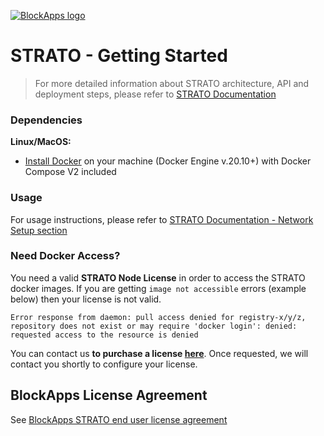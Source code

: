 [![BlockApps logo](https://docs.blockapps.net/_images/blockapps-logo-horizontal-label.jpg)](http://blockapps.net)

# STRATO - Getting Started

> For more detailed information about STRATO architecture, API and deployment steps, please refer to [STRATO Documentation](https://docs.blockapps.net)

### Dependencies

**Linux/MacOS:**

- [Install Docker](https://docs.docker.com) on your machine (Docker Engine v.20.10+) with Docker Compose V2 included

### Usage
For usage instructions, please refer to [STRATO Documentation - Network Setup section](https://docs.blockapps.net/deployment/network-setup/)

### Need Docker Access?
You need a valid **STRATO Node License** in order to access the STRATO docker images. If you are getting `image not accessible` errors (example below) then your license is not valid.

```Error response from daemon: pull access denied for registry-x/y/z, repository does not exist or may require 'docker login': denied: requested access to the resource is denied```

You can contact us **to purchase a license [here](https://blockapps.net/enterprise-contact-us/)**. Once requested, we will contact you shortly to configure your license.

## BlockApps License Agreement

See [BlockApps STRATO end user license agreement](https://developers.blockapps.net/eula.html)
